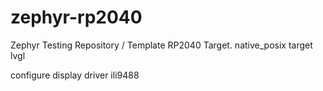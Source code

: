 # zephyr-rp2040

Zephyr Testing Repository / Template RP2040 Target. native_posix target lvgl

configure display driver ili9488